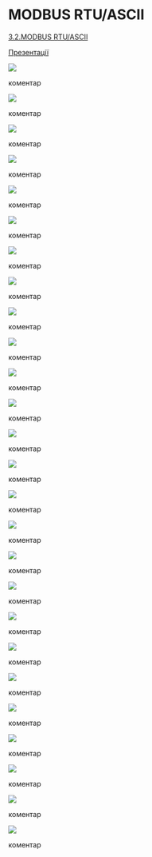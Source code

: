 # MODBUS RTU/ASCII

[3.2.MODBUS RTU/ASCII](http://youtu.be/smUK3CvH8sI)

[Презентації](https://drive.google.com/file/d/1JtsSK77gW5ODrm03JH2miYw455sWnFZu/view?usp=sharing)

![](3_2/Слайд2.PNG)

коментар

![](3_2/Слайд3.PNG)

коментар

![](3_2/Слайд4.PNG)

коментар

![](3_2/Слайд5.PNG)

коментар

![](3_2/Слайд6.PNG)

коментар

![](3_2/Слайд7.PNG)

коментар

![](3_2/Слайд8.PNG)

коментар

![](3_2/Слайд9.PNG)

коментар

![](3_2/Слайд10.PNG)

коментар

![](3_2/Слайд11.PNG)

коментар

![](3_2/Слайд12.PNG)

коментар

![](3_2/Слайд13.PNG)

коментар

![](3_2/Слайд14.PNG)

коментар

![](3_2/Слайд15.PNG)

коментар

![](3_2/Слайд16.PNG)

коментар

![](3_2/Слайд17.PNG)

коментар

![](3_2/Слайд18.PNG)

коментар

![](3_2/Слайд19.PNG)

коментар

![](3_2/Слайд20.PNG)

коментар

![](3_2/Слайд21.PNG)

коментар

![](3_2/Слайд22.PNG)

коментар

![](3_2/Слайд23.PNG)

коментар

![](3_2/Слайд24.PNG)

коментар

![](3_2/Слайд25.PNG)

коментар

![](3_2/Слайд26.PNG)

коментар

![](3_2/Слайд27.PNG)

коментар